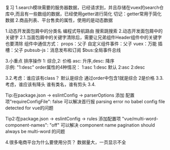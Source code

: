 
复习
1.search模块需要的服务器数据，已经请求到，并且存储在vuex的search仓库中,而且有一些数组的数据，已经使用getter进行简化
切记：getter常用于简化数据
2.商品列表、平台售卖的属性，使用的是动态数据

1.动态开发面包屑中的分类名
    编程式导航路由 搜索跳搜索
2.动态开发面包屑中的关键字
2.1.当面包屑中的关键字清除后，需要让兄弟组件Header组件中的关键字也要清除
组件中通信方式：
props：父子
自定义组件事件：父子
vuex：万能
插槽：父子
pubsub-js：消息发布和订阅
$bus:全局事件总线

3.小重点 排序操作
1: 综合,2: 价格 asc: 升序,desc: 降序  
示例: "1:desc"
order属性的4种情况：
1:asc
1:desc 默认
2:asc
2:desc

3.2.考虑：谁应该有class？
默认是综合
通过order中包含1就是综合 2是价格
3.3.考虑，谁应该有降头
谁有类名，谁有剪头
3.4.

Tip:在package.json -> eslintConfig -> parserOptions 添加 配置项"requireConfigFile": false 可以解决首行报 parsing error no babel config file detected for vue的问题

Tip2:在package.json -> eslintConfig -> rules 添加配置项 "vue/multi-word-component-names": "off" 可以解决 component name pagination should always be multi-word 的问题

4.很多电商平台为什么要使用分页？
数据量大，一页显示不全
